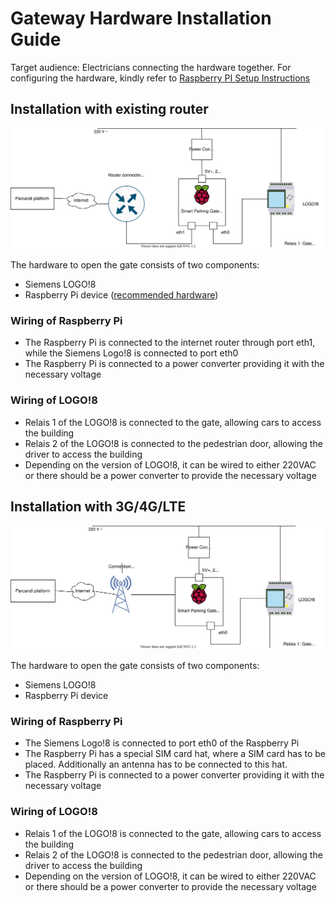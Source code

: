 # Gateway Hardware Installation Guide

Target audience: Electricians connecting the hardware together. For configuring the hardware, kindly refer to [Raspberry PI Setup Instructions](./raspberry_pi_setup_instructions.md)

## Installation with existing router

![Alt Hardware installation schematic drawing](./assets/images/gateway-hardware-installation.svg?sanitize=true)

The hardware to open the gate consists of two components:
* Siemens LOGO!8
* Raspberry Pi device ([recommended hardware](./hardware_recommendation.md))

### Wiring of Raspberry Pi
* The Raspberry Pi is connected to the internet router through port eth1, while the Siemens Logo!8 is connected to port eth0
* The Raspberry Pi is connected to a power converter providing it with the necessary voltage


### Wiring of LOGO!8
* Relais 1 of the LOGO!8 is connected to the gate, allowing cars to access the building
* Relais 2 of the LOGO!8 is connected to the pedestrian door, allowing the driver to access the building
* Depending on the version of LOGO!8, it can be wired to either 220VAC or there should be a power converter to provide the necessary voltage

## Installation with 3G/4G/LTE

![Alt Hardware installation schematic drawing](./assets/images/gateway-hardware-installation-3g.svg?sanitize=true)

The hardware to open the gate consists of two components:
* Siemens LOGO!8
* Raspberry Pi device

### Wiring of Raspberry Pi
* The Siemens Logo!8 is connected to port eth0 of the Raspberry Pi
* The Raspberry Pi has a special SIM card hat, where a SIM card has to be placed. Additionally an antenna has to be connected to this hat.
* The Raspberry Pi is connected to a power converter providing it with the necessary voltage

### Wiring of LOGO!8
* Relais 1 of the LOGO!8 is connected to the gate, allowing cars to access the building
* Relais 2 of the LOGO!8 is connected to the pedestrian door, allowing the driver to access the building
* Depending on the version of LOGO!8, it can be wired to either 220VAC or there should be a power converter to provide the necessary voltage

